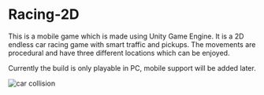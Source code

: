 # Racing-2D

This is a mobile game which is made using Unity Game Engine. It is a 2D endless car racing game with smart traffic and pickups. The movements are procedural and have three different locations which can be enjoyed.

Currently the build is only playable in PC, mobile support will be added later.

![car collision](https://user-images.githubusercontent.com/63203219/136217893-076b0b72-1a3c-4227-a7ee-fdc4db4533bc.png)
